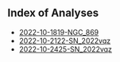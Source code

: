 ## Index of Analyses

* [2022-10-1819-NGC_869](./2022-10-1819-NGC_869/index.html)
* [2022-10-2122-SN_2022vqz](./2022-10-2122-SN_2022vqz/index.html)
* [2022-10-2425-SN_2022vqz](./2022-10-2425-SN_2022vqz/index.html)
